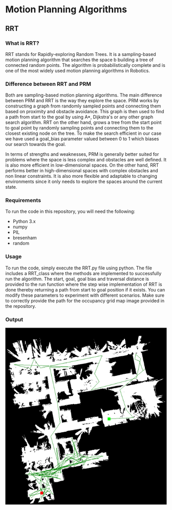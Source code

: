 # Motion Planning Algorithms

## RRT

### What is RRT?
RRT stands for Rapidly-exploring Random Trees. It is a sampling-based motion planning algorithm that searches the space b building a tree of connected random points. The algorithm is probabilistically complete and is one of the most widely used motion planning algorithms in Robotics.

### Difference between RRT and PRM
Both are sampling-based motion planning algorithms. The main difference between PRM and RRT is the way they explore the space. PRM works by constructing a graph 
from randomly sampled points and connecting them based on proximity and obstacle avoidance. This graph is then used to find a path from start to the goal by using A*, Dijkstra's or any other graph search algorithm. RRT on the other hand, grows a tree from the start point to goal point by randomly sampling points and connecting them to the closest existing node on the tree. To make the search efficient in our case we have used a goal_bias parameter valued between 0 to 1 which biases our search towards the goal.

In terms of strengths and weaknesses, PRM is generally better suited for problems where the space is less complex and obstacles are well defined. It is also more efficient in low-dimensional spaces. On the other hand, RRT performs better in high-dimensional spaces with complex obstacles and non linear constraints. It is also more flexible and adaptable to changing environments since it only needs to explore the spaces around the current state. 

### Requirements
To run the code in this repository, you will need the following:
* Python 3.x
* numpy
* PIL
* bresenham
* random

### Usage
To run the code, simply execute the RRT.py file using python. The file includes a RRT_class where the methods are implemented to successfully run the algorithm. The start, goal, goal bias and traversal distance is provided to the run function where the step wise implementation of RRT is done thereby returning a path from start to goal position if it exists. You can modify these parameters to experiment with different scenarios. Make sure to correctly provide the path for the occupancy grid map image provided in the repository.

### Output
![Path from start(635,140) to goal(350,400)](RRT_path.png)


